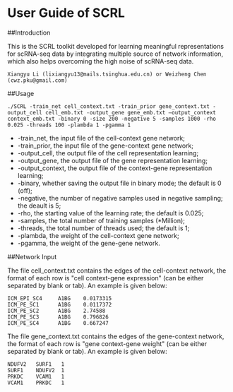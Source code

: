 # User Guide of SCRL

##Introduction

This is the SCRL toolkit developed for learning meaningful representations for scRNA-seq data by integrating multiple source of network information, which also helps overcoming the high noise of scRNA-seq data.
```
Xiangyu Li (lixiangyu13@mails.tsinghua.edu.cn) or Weizheng Chen (cwz.pku@gmail.com) 
```

##Usage
```
./SCRL -train_net cell_context.txt -train_prior gene_context.txt -output_cell cell_emb.txt -output_gene gene_emb.txt –output_context context_emb.txt -binary 0 -size 200 -negative 5 -samples 1000 -rho 0.025 -threads 100 -plambda 1 -pgamma 1 
```

- -train_net, the input file of the cell-context gene network;
- -train_prior, the input file of the gene-context gene network;
- -output_cell, the output file of the cell representation learning;
- -output_gene, the output file of the gene representation learning;
- -output_context, the output file of the context-gene representation learning;
- -binary, whether saving the output file in binary mode; the default is 0 (off);
- -negative, the number of negative samples used in negative sampling; the deault is 5;
- -rho, the starting value of the learning rate; the default is 0.025;
- -samples, the total number of training samples (*Million);
- -threads, the total number of threads used; the default is 1;
- -plambda, the weight of the cell-context gene network;
- -pgamma, the weight of the gene-gene network.

##Network Input

The file cell_context.txt contains the edges of the cell-context network, the format of each row is "cell context-gene expression" (can be either separated by blank or tab). An example is given below:
```
ICM_EPI_SC4     A1BG    0.0173315
ICM_PE_SC1      A1BG    0.0117372
ICM_PE_SC2      A1BG    2.74588
ICM_PE_SC3      A1BG    0.796826
ICM_PE_SC4      A1BG    0.667247
```

The file gene_context.txt contains the edges of the gene-context network, the format of each row is "gene context-gene weight" (can be either separated by blank or tab). An example is given below:
```
NDUFV2   SURF1   1
SURF1    NDUFV2  1
PRKDC    VCAM1   1
VCAM1    PRKDC   1
```

